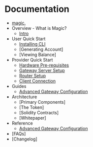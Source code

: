 Documentation
=============

* [magic.](./intro.md)
* Overview - What is Magic?
    * [Intro](./intro.md)
* User Quick Start
    * [Installing CLI](magic-cli/quick-start/installing-cli.md)
    * [Generating Account]
    * [Viewing Balance]
* Provider Quick Start
    * [Hardware Pre-requisites](magic-agent/gateway/quick-start/hardware-prereqs.md)
    * [Gateway Server Setup](magic-agent/gateway/quick-start/gateway-server-setup.md)
    * [Router Setup](magic-agent/gateway/quick-start/router-setup.md)
    * [Client Connection](magic-agent/gateway/quick-start/client-connection.md)
* Guides
    * [Advanced Gateway Configuration](magic-agent/gateway/guides/configuring-your-gateway.md)
* Architecture
    * [Primary Components]
    * [The Token]
    * [Solidity Contracts]
    * [Whitepaper]
* Reference
    * [Advanced Gateway Configuration](magic-agent/gateway/reference/advanced-config.md)
* [FAQs]
* [Changelog]

